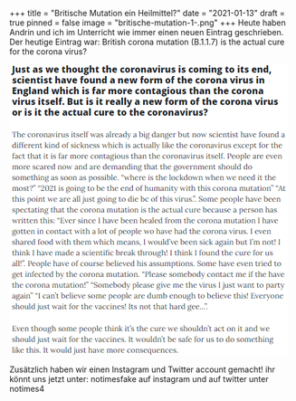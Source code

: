 +++
title = "Britische Mutation ein Heilmittel?"
date = "2021-01-13"
draft = true
pinned = false
image = "britische-mutation-1-.png"
+++
Heute haben Andrin und ich im Unterricht wie immer einen neuen Eintrag geschrieben. Der heutige Eintrag war: British corona mutation (B.1.1.7) is the actual cure for the corona virus?

![](britische-mutation-text.png)

Zusätzlich haben wir einen Instagram und Twitter account gemacht! ihr könnt uns jetzt unter: notimesfake auf instagram und auf twitter unter notimes4